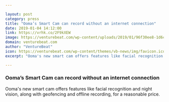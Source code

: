 ```yaml
---

layout: post
category: press
title: "Ooma’s Smart Cam can record without an internet connection"
date: 2019-01-04 14:12:00
link: https://vrhk.co/2F9kXEW
image: https://venturebeat.com/wp-content/uploads/2019/01/96f30ee8-1d6c-4c90-8c03-f6a9821709cc.png?fit=1730%2C1126&strip=all
domain: venturebeat.com
author: "VentureBeat"
icon: https://venturebeat.com/wp-content/themes/vb-news/img/favicon.ico
excerpt: "Ooma's new smart cam offers features like facial recognition and night vision, along with geofencing and offline recording, for a reasonable price."

---
```


### Ooma’s Smart Cam can record without an internet connection

Ooma's new smart cam offers features like facial recognition and night vision, along with geofencing and offline recording, for a reasonable price.